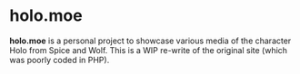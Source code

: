 holo.moe
======
**holo.moe** is a personal project to showcase various media of the character Holo from Spice and Wolf.
This is a WIP re-write of the original site (which was poorly coded in PHP).
